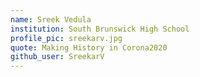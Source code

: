```yaml
---
name: Sreek Vedula
institution: South Brunswick High School
profile_pic: sreekarv.jpg
quote: Making History in Corona2020
github_user: SreekarV
---
```

